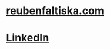 # [reubenfaltiska.com](https://reubenfaltiska.com/)
# [LinkedIn](https://www.linkedin.com/in/reuben-faltiska/)
